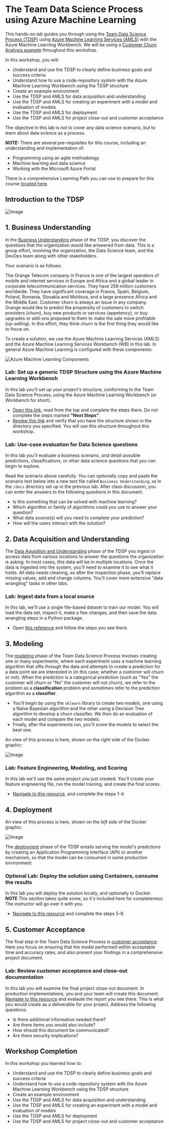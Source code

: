 # The Team Data Science Process using Azure Machine Learning

This hands-on lab guides you through using the [Team Data Science Process (TDSP)](https://docs.microsoft.com/en-us/azure/machine-learning/team-data-science-process/overview) using [Azure Machine Learning Services (AMLS)](https://docs.microsoft.com/en-us/azure/machine-learning/preview/overview-what-is-azure-ml) with the Azure Machine Learning Workbench. We will be using a [Customer Churn Analysis example](https://docs.microsoft.com/en-us/azure/machine-learning/preview/scenario-churn-prediction) throughout this workshop.

In this workshop, you will:

- Understand and use the TDSP to clearly define business goals and success criteria
- Understand how to use a code-repository system with the Azure Machine Learning Workbench using the TDSP structure
- Create an example environment
- Use the TDSP and AMLS for data acquisition and understanding
- Use the TDSP and AMLS for creating an experiment with a model and evaluation of models
- Use the TDSP and AMLS for deployment
- Use the TDSP and AMLS for project close-out and customer acceptance

The objective in this lab is not to cover any data science scenario, but to learn about data science as a process.

***NOTE:*** There are several pre-requisites for this course, including an understanding and implementation of: 
  *  Programming using an agile methodology
  *  Machine learning and data science
  *  Working with the Microsoft Azure Portal

There is a comprehensive Learning Path you can use to prepare for this course [located here](https://github.com/Azure/learnAnalytics-CreatingSolutionswiththeTeamDataScienceProcess-/blob/master/Instructions/Learning%20Path%20-%20Creating%20Solutions%20with%20the%20Team%20Data%20Science%20Process.md).

## Introduction to the TDSP

![Image](resources/docs/images/tdsp.png)

## 1. Business Understanding

In the [Business Understanding](https://docs.microsoft.com/en-us/azure/machine-learning/team-data-science-process/lifecycle-business-understanding) phase of the TDSP, you discover the questions that the organization would like answered from data. This is a group effort, involving the organization, the Data Science team, and the DevOps team along with other stakeholders. 

Your scenario is as follows: 

The Orange Telecom company in France is one of the largest operators of mobile and internet services in Europe and Africa and a global leader in corporate telecommunication services. They have 256 million customers worldwide. They have significant coverage in France, Spain, Belgium, Poland, Romania, Slovakia and Moldova, and a large presence Africa and the Middle East.
Customer churn is always an issue in any company. Orange would like to predict the propensity of customers to switch providers (churn), buy new products or services (appetency), or buy upgrades or add-ons proposed to them to make the sale more profitable (up-selling). In this effort, they think churn is the first thing they would like to focus on.

To create a solution, we use the Azure Machine Learning Services (AMLS) and the Azure Machine Learning Services Workbench (WB) in this lab. In general Azure Machine Learning is configured with these components:

![Azure Machine Learning Components](resources/docs/images/aml-architecture-1.png)

### Lab: Set up a generic TDSP Structure using the Azure Machine Learning Workbench

In this lab you'll set up your project's structure, conforming to the Team Data Science Process, using the Azure Machine Learning Workbench (or Workbench for short).

- [Open this link](https://docs.microsoft.com/en-us/azure/machine-learning/preview/how-to-use-tdsp-in-azure-ml), read from the top and complete the steps there. Do not complete the steps marked **"Next Steps"**. 
- [Review this link](https://github.com/Azure/Azure-TDSP-ProjectTemplate) and verify that you have the structure shown in the directory you specified. You will use this structure throughout this workshop.

### Lab: Use-case evaluation for Data Science questions

In this lab you'll evaluate a business scenario, and detail possible predictions, classifications, or other data science questions that you can begin to explore.

Read the scenario above carefully. You can optionally copy and paste the scenario text below into a new text file called `Business Understanding.md` in the `/docs` directory set up in the previous lab. After class discussion, you can enter the answers to the following questions in this document.

- Is this something that can be solved with machine learning?
- Which algorithm or family of algorithms could you use to answer your question?
- What data source(s) will you need to complete your prediction? 
- How will the users interact with the solution?

## 2. Data Acquisition and Understanding

The [Data Aquisition and Understanding](https://docs.microsoft.com/en-us/azure/machine-learning/team-data-science-process/lifecycle-data) phase of the TDSP you ingest or access data from various locations to answer the questions the organization is asking. In most cases, this data will be in multiple locations. 
Once the data is ingested into the system, you'll need to examine it to see what it holds. All data needs cleaning, so after the inspection phase, you'll replace missing values, add and change columns. You'll cover more extensive "data wrangling" tasks in other labs. 


### Lab: Ingest data from a local source

In this lab, we'll use a single file-based dataset to train our model. You will load the data set, inspect it, make a few changes, and then save the data wrangling steps in a Python package.

- Open [this reference](https://github.com/Azure/MachineLearningSamples-ChurnPrediction/blob/master/docs/DataPreparation.md) and follow the steps you see there.

## 3. Modeling

The [modeling](https://docs.microsoft.com/en-us/azure/machine-learning/team-data-science-process/lifecycle-modeling) phase of the Team Data Science Process involves creating one or many experiments, where each experiment uses a machine learning algorithm that sifts through the data and attempts to create a prediction for a data point we are interested in (in this case, whether a customer will churn or not). When the prediction is a categorical prediction (such as "Yes" the customer will churn or "No" the customer will not churn), we refer to the problem as a **classification** problem and sometimes refer to the prediction algorithm as a **classifier**.

- You'll begin by using the `sklearn` library to create two models, one using a Naïve Bayesian algorithm and the other using a Decision Tree algorithm to develop a churn classifier. We then do an evaluation of each model and compare the two models.
- Finally, after the experiments run, you'll score the models to select the best one.

An view of this process is here, shown on the *right* side of the Docker graphic: 

![Image](resources/docs/images/aml-architecture-3.png)


### Lab: Feature Engineering, Modeling, and Scoring

In this lab we'll use the same project you just created. You'll create your feature engineering file, run the model training, and create the final scores.

- [Navigate to this resource](https://github.com/Azure/MachineLearningSamples-ChurnPrediction/blob/master/docs/ModelingAndEvaluation.md), and complete the steps 1-4. 

## 4. Deployment

An view of this process is here, shown on the *left* side of the Docker graphic: 

![Image](resources/docs/images/aml-architecture-3.png)

The [deployment](https://docs.microsoft.com/en-us/azure/machine-learning/team-data-science-process/lifecycle-deployment) phase of the TDSP entails serving the model's predictions by creating an Application Programming Interface (API) or another mechanism, so that the model can be consumed in some production environment.

### Optional Lab: Deploy the solution using Containers, consume the results

In this lab you will deploy the solution locally, and optionally to Docker. **NOTE** This section takes quite some, so it's included here for completeness. The instructor will go over it with you.

- [Navigate to this resource](https://github.com/Azure/MachineLearningSamples-ChurnPrediction/blob/master/docs/ModelingAndEvaluation.md) and complete the steps 5-8. 

## 5. Customer Acceptance

The final step in the Team Data Science Process is [customer acceptance](https://docs.microsoft.com/en-us/azure/machine-learning/team-data-science-process/lifecycle-acceptance). Here you focus on ensuring that the model performed within acceptable time and accuracy rates, and also present your findings in a comprehensive project document.

### Lab: Review customer acceptance and close-out documentation

In this lab you will examine the final project close-out document. In production implementations, you and your team will create this document. [Navigate to this resource](https://github.com/Azure/MachineLearningSamples-TDSPUCIAdultIncome/blob/master/docs/deliverable_docs/ProjectReport.md) and evalaute the report you see there. This is what you would create as a deliverable for your project. Address the following questions:

- Is there additional information needed there?
- Are there items you would also include?
- How should this document be communicated?
- Are there security implications?

## Workshop Completion

In this workshop you learned how to:

- Understand and use the TDSP to clearly define business goals and success criteria
- Understand how to use a code-repository system with the Azure Machine Learning Workbench using the TDSP structure
- Create an example environment
- Use the TDSP and AMLS for data acquisition and understanding
- Use the TDSP and AMLS for creating an experiment with a model and evaluation of models
- Use the TDSP and AMLS for deployment
- Use the TDSP and AMLS for project close-out and customer acceptance
